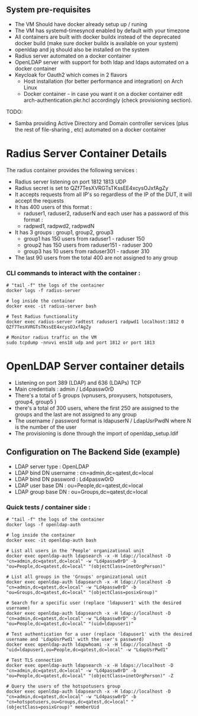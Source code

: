 
## System pre-requisites

- The VM Should have docker already setup up / runing
- The VM has systemd-timesyncd enabled by default with your timezone
- All containers are built with docker buildx instead of the deprecated docker build (make sure docker buildx is available on your system)
- openldap and jq should also be installed on the system
- Radius server automated on a docker container
- OpenLDAP server with support for both ldap and ldaps automated on a docker container
- Keycloak for Oauth2 which comes in 2 flavors 
    - Host installation (for better performance and integration) on Arch Linux
    - Docker container - in case you want it on a docker container edit arch-authentication.pkr.hcl accordingly (check provisioning section).

TODO: 
- Samba providing Active Directory and Domain controller services (plus the rest of file-sharing , etc) automated on a docker container

# Radius Server Container Details
The radius container provides the following services : 
- Radius server listening on port 1812 1813 UDP
- Radius secret is set to QZf7TesXVRGTsTKssEE4xcysOJxfAgZy
- It accepts requests from all IP's so regardless of the IP of the DUT, it will accept the requests
- It has 400 users of this format : 
  - raduser1, raduser2, raduserN  and each user has a password of this format : 
  - radpwd1, radpwd2, radpwdN
- It has 3 groups : group1, group2, group3
  - group1 has 150 users from raduser1 - raduser 150
  - group2 has 150 users from raduser151 - raduser 300
  - group3 has 10 users from raduser301 - raduser 310
- The last 90 users from the total 400 are not assigned to any group

### CLI commands to interact with the container : 
```
# "tail -f" the logs of the container
docker logs -f radius-server  

# log inside the container
docker exec -it radius-server bash 

# Test Radius functionality
docker exec radius-server radtest raduser1 radpwd1 localhost:1812 0 QZf7TesXVRGTsTKssEE4xcysOJxfAgZy

# Monitor radius traffic on the VM
sudo tcpdump -nnvvi ens18 udp and port 1812 or port 1813
```

# OpenLDAP Server container details
- Listening on port 389 (LDAP) and 636 (LDAPs) TCP
- Main credentials : admin / Ld4passw0rD
- There's a total of 5 groups (vpnusers, proxyusers, hotspotusers, group4, group5 )
- there's a total of 300 users, where the first 250 are assigned to the groups and the last are not assigned to any group
- The username / password format is ldapuserN / LdapUsrPwdN where N is the number of the user
- The provisioning is done through the import of openldap_setup.ldif

## Configuration on The Backend Side (example)
- LDAP server type : OpenLDAP
- LDAP bind DN username : cn=admin,dc=qatest,dc=local
- LDAP bind DN password : Ld4passw0rD
- LDAP user base DN : ou=People,dc=qatest,dc=local
- LDAP group base DN  : ou=Groups,dc=qatest,dc=local 

### Quick tests / container side : 
```
# "tail -f" the logs of the container
docker logs -f openldap-auth 

# log inside the container
docker exec -it openldap-auth bash 

# List all users in the 'People' organizational unit
docker exec openldap-auth ldapsearch -x -H ldap://localhost -D "cn=admin,dc=qatest,dc=local" -w "Ld4passw0rD" -b "ou=People,dc=qatest,dc=local" "(objectClass=inetOrgPerson)"

# List all groups in the 'Groups' organizational unit
docker exec openldap-auth ldapsearch -x -H ldap://localhost -D "cn=admin,dc=qatest,dc=local" -w "Ld4passw0rD" -b "ou=Groups,dc=qatest,dc=local" "(objectClass=posixGroup)"

# Search for a specific user (replace 'ldapuser1' with the desired username)
docker exec openldap-auth ldapsearch -x -H ldap://localhost -D "cn=admin,dc=qatest,dc=local" -w "Ld4passw0rD" -b "ou=People,dc=qatest,dc=local" "(uid=ldapuser1)"

# Test authentication for a user (replace 'ldapuser1' with the desired username and 'LdapUsrPwd1' with the user's password)
docker exec openldap-auth ldapwhoami -x -H ldap://localhost -D "uid=ldapuser1,ou=People,dc=qatest,dc=local" -w "LdapUsrPwd1"

# Test TLS connection 
docker exec openldap-auth ldapsearch -x -H ldaps://localhost -D "cn=admin,dc=qatest,dc=local" -w "Ld4passw0rD" -b "ou=People,dc=qatest,dc=local" "(objectClass=inetOrgPerson)" -Z

# Query the users of the hotspotusers group
docker exec openldap-auth ldapsearch -x -H ldap://localhost -D "cn=admin,dc=qatest,dc=local" -w "Ld4passw0rD" -b "cn=hotspotusers,ou=Groups,dc=qatest,dc=local" "(objectClass=posixGroup)" memberUid

```

